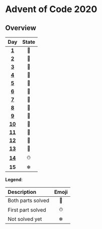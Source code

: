 # Advent of Code 2020
## Overview
| Day | State |
|:---:|:---:|
| **[1](src/main/src/mineiwik.AoC_2020/Day01.java)**  | 🌟 |
| **[2](src/main/src/mineiwik.AoC_2020/Day02.java)**  | 🌟 |
| **[3](src/main/src/mineiwik.AoC_2020/Day03.java)**  | 🌟 |
| **[4](src/main/src/mineiwik.AoC_2020/Day04.java)**  | 🌟 |
| **[5](src/main/src/mineiwik.AoC_2020/Day05.java)**  | 🌟 |
| **[6](src/main/src/mineiwik.AoC_2020/Day06.java)**  | 🌟 |
| **[7](src/main/src/mineiwik.AoC_2020/Day07.java)**  | 🌟 |
| **[8](src/main/src/mineiwik.AoC_2020/Day08.java)**  | 🌟 |
| **[9](src/main/src/mineiwik.AoC_2020/Day09.java)**  | 🌟 |
| **[10](src/main/src/mineiwik.AoC_2020/Day10.java)**  | 🌟 |
| **[11](src/main/src/mineiwik.AoC_2020/Day11.java)**  | 🌟 |
| **[12](src/main/src/mineiwik.AoC_2020/Day12.java)**  | 🌟 |
| **[13](src/main/src/mineiwik.AoC_2020/Day13.java)**  | 🌟 |
| **[14](src/main/src/mineiwik.AoC_2020/Day14.java)**  | ⛄ |
| **15**  | ❄ |

**Legend**:

| Description | Emoji |
|:---|:---:|
| Both parts solved | 🌟 |
| First part solved | ⛄ |
|   Not solved yet  | ❄ |

